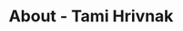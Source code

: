 ---
id: tami_hrivnak
permalink: "/about/tami_hrivnak"
full_name: Tami Hrivnak
title: About - Tami Hrivnak
role: Director of Innovation
image: tami_hrivnak.jpg
about: Tami Hrivnak is a technology enthusiast who loves innovating and finding user-centric solutions to solve customer pain points. She most recently helped lead a digital transformation at NATO, helping them build Agile product teams that utilized a DevSecOps approach. She has over a decade of Product Management experience in both the civilian and government space. She is passionate about delivering the right capabilities to the warfighters at the right time. Tami is also a current HR Officer for the Navy Reserves and spent 8 years in the Army National Guard. She received her Master’s in Organizational Leadership at the University of Denver and her Bachelor’s in Security and Intelligence from The Ohio State University. She and her entire family are huge Buckeye fans. O-H! 
github: 
linkedin: 
featimg: "/assets/aboutBanner1.jpg"
layout: about/profile
weight: 3
---